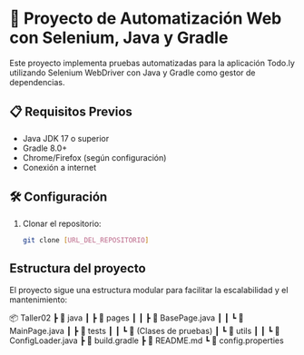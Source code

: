 # 🚀 Proyecto de Automatización Web con Selenium, Java y Gradle

Este proyecto implementa pruebas automatizadas para la aplicación Todo.ly utilizando Selenium WebDriver con Java y Gradle como gestor de dependencias.

## 📋 Requisitos Previos

- Java JDK 17 o superior
- Gradle 8.0+
- Chrome/Firefox (según configuración)
- Conexión a internet

## 🛠️ Configuración

1. Clonar el repositorio:
   ```bash
   git clone [URL_DEL_REPOSITORIO]

## Estructura del proyecto

El proyecto sigue una estructura modular para facilitar la escalabilidad y el mantenimiento:

📦 Taller02
┣ 📂 java
┃ ┣ 📂 pages
┃ ┃ ┣ 📜 BasePage.java
┃ ┃ ┗ 📜 MainPage.java
┃ ┣ 📂 tests
┃ ┃ ┗ 📜 (Clases de pruebas)
┃ ┗ 📂 utils
┃ ┃ ┗ 📜 ConfigLoader.java
┣ 📜 build.gradle
┣ 📜 README.md
┗ 📜 config.properties

